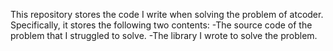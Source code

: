 This repository stores the code I write when solving the problem of atcoder.
Specifically, it stores the following two contents:
-The source code of the problem that I struggled to solve. 
-The library I wrote to solve the problem.
